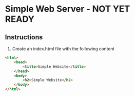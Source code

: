 # Simple Web Server - NOT YET READY
## Instructions

1. Create an index.html file with the following content

```html
<html>
    <head>
        <title>Simple Website</title>
    </head>
    <body>
        <h2>Simple Website</h2>
    </body>
</html>
```